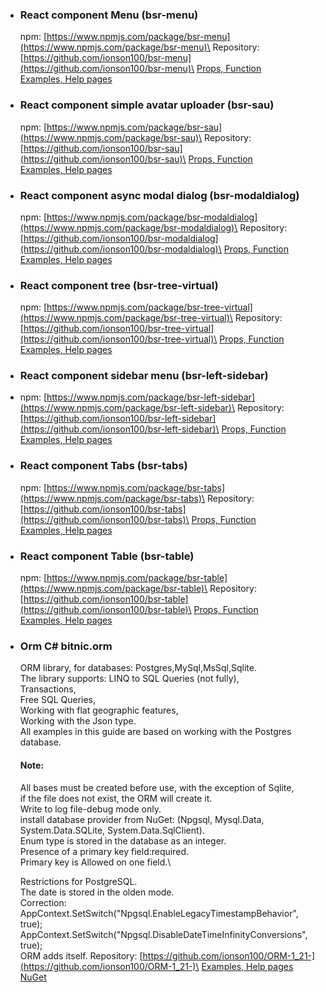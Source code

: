 

- ### React component Menu (bsr-menu)
  npm: [https://www.npmjs.com/package/bsr-menu](https://www.npmjs.com/package/bsr-menu)\
  Repository: [https://github.com/ionson100/bsr-menu](https://github.com/ionson100/bsr-menu)\
  [Props, Function](https://ionson100.github.io/wwwroot/index.html#mode=bsrmenu&page=bsrmenu&state=true)\
  [Examples, Help pages](https://ionson100.github.io/wwwroot/index.html#mode=bsrmenu&page=1-1)
- ### React component simple avatar uploader (bsr-sau)
  npm: [https://www.npmjs.com/package/bsr-sau](https://www.npmjs.com/package/bsr-sau)\
  Repository: [https://github.com/ionson100/bsr-sau](https://github.com/ionson100/bsr-sau)\
  [Props, Function](https://ionson100.github.io/wwwroot/index.html#mode=bsrsau&page=bsrsau&state=true)\
  [Examples, Help pages](https://ionson100.github.io/wwwroot/index.html#mode=bsrsau&page=3-5)
- ### React component async modal dialog (bsr-modaldialog)
  npm: [https://www.npmjs.com/package/bsr-modaldialog](https://www.npmjs.com/package/bsr-modaldialog)\
  Repository: [https://github.com/ionson100/bsr-modaldialog](https://github.com/ionson100/bsr-modaldialog)\
  [Props, Function](https://ionson100.github.io/wwwroot/index.html#mode=bsrdialog&page=bsrdialog&state=true)\
  [Examples, Help pages](https://ionson100.github.io/wwwroot/index.html#mode=bsrdialog&page=4-1)
- ### React component tree (bsr-tree-virtual)
  npm: [https://www.npmjs.com/package/bsr-tree-virtual](https://www.npmjs.com/package/bsr-tree-virtual)\
  Repository: [https://github.com/ionson100/bsr-tree-virtual](https://github.com/ionson100/bsr-tree-virtual)\
  [Props, Function](https://ionson100.github.io/wwwroot/index.html#page=bsrtree)\
  [Examples, Help pages](https://ionson100.github.io/wwwroot/index.html#page=5-1)
- ### React component sidebar menu (bsr-left-sidebar)
-   npm: [https://www.npmjs.com/package/bsr-left-sidebar](https://www.npmjs.com/package/bsr-left-sidebar)\
    Repository: [https://github.com/ionson100/bsr-left-sidebar](https://github.com/ionson100/bsr-left-sidebar)\
    [Props, Function](https://ionson100.github.io/wwwroot/index.html#page=sidebar)\
    [Examples, Help pages](https://ionson100.github.io/wwwroot/index.html#page=7-2)
- ### React component Tabs (bsr-tabs)
    npm: [https://www.npmjs.com/package/bsr-tabs](https://www.npmjs.com/package/bsr-tabs)\
    Repository: [https://github.com/ionson100/bsr-tabs](https://github.com/ionson100/bsr-tabs)\
    [Props, Function](https://ionson100.github.io/wwwroot/index.html#page=tabs)\
    [Examples, Help pages](https://ionson100.github.io/wwwroot/index.html#page=8-20)
- ### React component Table (bsr-table)
  npm: [https://www.npmjs.com/package/bsr-table](https://www.npmjs.com/package/bsr-table)\
  Repository: [https://github.com/ionson100/bsr-table](https://github.com/ionson100/bsr-table)\
  [Props, Function](https://ionson100.github.io/wwwroot/index.html#page=table)\
  [Examples, Help pages](https://ionson100.github.io/wwwroot/index.html#page=9-2)
- ### Orm C# bitnic.orm
  ORM library, for databases: Postgres,MySql,MsSql,Sqlite.\
  The library supports: LINQ to SQL Queries (not fully),\
  Transactions,\
  Free SQL Queries,\
  Working with flat geographic features,\
  Working with the Json type.\
  All examples in this guide are based on working with the Postgres database.

  #### Note:
  All bases must be created before use, with the exception of Sqlite,\
  if the file does not exist, the ORM will create it.\
  Write to log file-debug mode only.\
  install database provider from NuGet: (Npgsql, Mysql.Data, System.Data.SQLite, System.Data.SqlClient).\
  Enum type is stored in the database as an integer.\
  Presence of a primary key field:required.\
  Primary key is Allowed on one field.\

  Restrictions for PostgreSQL.\
  The date is stored in the olden mode.\
  Correction:\
  AppContext.SetSwitch("Npgsql.EnableLegacyTimestampBehavior", true);\
  AppContext.SetSwitch("Npgsql.DisableDateTimeInfinityConversions", true);\
  ORM adds itself. 
  Repository: [https://github.com/ionson100/ORM-1_21-](https://github.com/ionson100/ORM-1_21-)\
  [Examples, Help pages](https://ionson100.github.io/wwwroot/index.html#page=orm)\
  [NuGet](https://www.nuget.org/packages/bitnic.orm)
